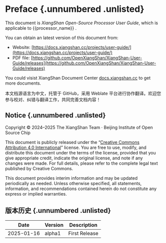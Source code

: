 # Preface {.unnumbered .unlisted}

This document is _XiangShan Open-Source Processor User Guide_, which is
applicable to {{processor_name}} .

You can obtain an latest version of this document from:

* Website:
  [https://docs.xiangshan.cc/projects/user-guide/](https://docs.xiangshan.cc/projects/user-guide/)
* PDF file:
  [https://github.com/OpenXiangShan/XiangShan-User-Guide/releases](https://github.com/OpenXiangShan/XiangShan-User-Guide/releases)

You could visist XiangShan Document Center
[docs.xiangshan.cc](https://docs.xiangshan.cc/) to get more documents.

本文档源语言为中文，托管于 GitHub，采用 Weblate 平台进行协作翻译。欢迎您参与校对、纠错与翻译工作，共同完善文档内容！

## Notice {.unnumbered .unlisted}

Copyright © 2024–2025 The XiangShan Team · Beijing Institute of Open Source Chip

This document is publicly released under the “[Creative Commons Attribution 4.0
International](https://creativecommons.org/licenses/by/4.0/deed.zh-hans)”
license. You are free to use, modify, and distribute this document under the
terms of the license, provided that you give appropriate credit, indicate the
original license, and note if any changes were made. For full details, please
refer to the complete legal text published by Creative Commons.

This document provides interim information and may be updated periodically as
needed. Unless otherwise specified, all statements, information, and
recommendations contained herein do not constitute any express or implied
warranties.

## 版本历史 {.unnumbered .unlisted}

| Date       | Version | Description   |
| ---------- | ------- | ------------- |
| 2025-01-16 | alpha1  | First Release |
